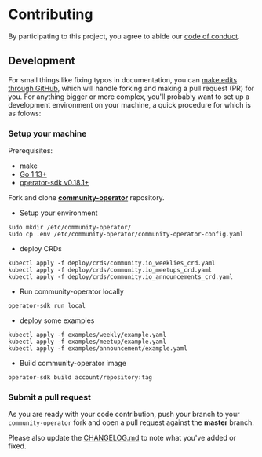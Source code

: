 # Contributing
By participating to this project, you agree to abide our [code of conduct](https://github.com/cloudnative-id/community-operator/blob/master/.github/CODE_OF_CONDUCT.md).

## Development
For small things like fixing typos in documentation, you can [make edits through GitHub](https://help.github.com/articles/editing-files-in-another-user-s-repository/), which will handle forking and making a pull request (PR) for you. For anything bigger or more complex, you'll probably want to set up a development environment on your machine, a quick procedure for which is as folows:

### Setup your machine
Prerequisites:
- make
- [Go 1.13+](https://golang.org/doc/install)
- [operator-sdk v0.18.1+](https://sdk.operatorframework.io/)

Fork and clone **[community-operator](https://github.com/cloudnative-id/community-operator)** repository.

- Setup your environment
```
sudo mkdir /etc/community-operator/
sudo cp .env /etc/community-operator/community-operator-config.yaml
```

- deploy CRDs
```
kubectl apply -f deploy/crds/community.io_weeklies_crd.yaml
kubectl apply -f deploy/crds/community.io_meetups_crd.yaml
kubectl apply -f deploy/crds/community.io_announcements_crd.yaml
```

- Run community-operator locally
```
operator-sdk run local
```

- deploy some examples
```
kubectl apply -f examples/weekly/example.yaml
kubectl apply -f examples/meetup/example.yaml
kubectl apply -f examples/announcement/example.yaml
```

- Build community-operator image
```
operator-sdk build account/repository:tag
```

### Submit a pull request
As you are ready with your code contribution, push your branch to your `community-operator` fork and open a pull request against the **master** branch.

Please also update the [CHANGELOG.md](https://github.com/cloudnative-id/community-operator/blob/master/CHANGELOG.md) to note what you've added or fixed.
